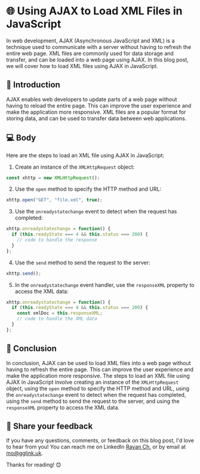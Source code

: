 # 🌐 Using AJAX to Load XML Files in JavaScript

In web development, AJAX (Asynchronous JavaScript and XML) is a technique used to communicate with a server without having to refresh the entire web page. XML files are commonly used for data storage and transfer, and can be loaded into a web page using AJAX. In this blog post, we will cover how to load XML files using AJAX in JavaScript.

## 📜 Introduction

AJAX enables web developers to update parts of a web page without having to reload the entire page. This can improve the user experience and make the application more responsive. XML files are a popular format for storing data, and can be used to transfer data between web applications.

## 💻 Body

Here are the steps to load an XML file using AJAX in JavaScript:

1. Create an instance of the `XMLHttpRequest` object:

```javascript
const xhttp = new XMLHttpRequest();
```

2. Use the `open` method to specify the HTTP method and URL:

```javascript
xhttp.open("GET", "file.xml", true);
```

3. Use the `onreadystatechange` event to detect when the request has completed:

```javascript
xhttp.onreadystatechange = function() {
  if (this.readyState === 4 && this.status === 200) {
    // code to handle the response
  }
};
```

4. Use the `send` method to send the request to the server:

```javascript
xhttp.send();
```

5. In the `onreadystatechange` event handler, use the `responseXML` property to access the XML data:

```javascript
xhttp.onreadystatechange = function() {
  if (this.readyState === 4 && this.status === 200) {
    const xmlDoc = this.responseXML;
    // code to handle the XML data
  }
};
```

## 🎉 Conclusion

In conclusion, AJAX can be used to load XML files into a web page without having to refresh the entire page. This can improve the user experience and make the application more responsive. The steps to load an XML file using AJAX in JavaScript involve creating an instance of the `XMLHttpRequest` object, using the `open` method to specify the HTTP method and URL, using the `onreadystatechange` event to detect when the request has completed, using the `send` method to send the request to the server, and using the `responseXML` property to access the XML data.

## 📣 Share your feedback

If you have any questions, comments, or feedback on this blog post, I'd love to hear from you! You can reach me on LinkedIn [Rayan Ch.](https://www.linkedin.com/in/rayan-ch-b787ab224/) or by email at [mo@gglink.uk](mailto:mo@gglink.uk).

Thanks for reading! 😊
